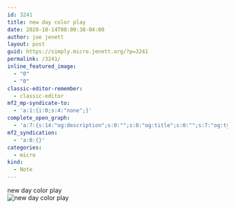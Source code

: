 ```yaml
---
id: 3241
title: new day color play
date: 2020-10-14T08:00:38-04:00
author: joe jenett
layout: post
guid: https://simply.micro.jenett.org/?p=3241
permalink: /3241/
inline_featured_image:
  - "0"
  - "0"
classic-editor-remember:
  - classic-editor
mf2_mp-syndicate-to:
  - 'a:1:{i:0;s:4:"none";}'
complete_open_graph:
  - 'a:7:{s:14:"og:description";s:0:"";s:8:"og:title";s:0:"";s:7:"og:type";s:0:"";s:12:"twitter:card";s:7:"summary";s:15:"twitter:creator";s:0:"";s:19:"twitter:description";s:0:"";s:8:"og:image";s:0:"";}'
mf2_syndication:
  - 'a:0:{}'
categories:
  - micro
kind:
  - Note
---
```

new day color play  
<img src="../wp-content/uploads/2020/10/newdaycolorplay.jpg" alt="new day color play" width="550" class="alignnone size-full wp-image-3243" srcset="../wp-content/uploads/2020/10/newdaycolorplay.jpg 768w, ../wp-content/uploads/2020/10/newdaycolorplay-225x300.jpg 225w, ../wp-content/uploads/2020/10/newdaycolorplay-668x891.jpg 668w" sizes="(max-width: 768px) 100vw, 768px" />